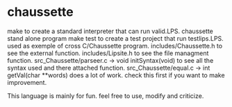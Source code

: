 # chaussette
make to create a standard interpreter that can run valid.LPS. chaussette stand alone program
make test to create a test project that run testlips.LPS. used as exemple of cross C/Chaussette program.
includes/Chaussette.h to see the external function. 
includes/Lipsite.h to see the file managment function.
src_Chaussette/parseer.c -> void initSyntax(void) to see all the syntax used and there attached function.
src_Chaussette/equal.c -> int getVal(char **words) does a lot of work. check this first if you want to make improvement.

This language is mainly for fun. feel free to use, modify and criticize.
